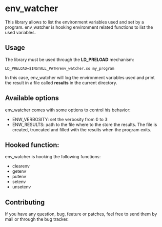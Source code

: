 env_watcher
==========

This library allows to list the environment variables used and set by a
program. env_watcher is hooking environment related functions to list the used
variables.

Usage
-----
The library must be used through the **LD_PRELOAD** mechanism:

    LD_PRELOAD=$INSTALL_PATH/env_watcher.so my_program

In this case, env_watcher will log the environment variables used and print the
result in a file called **results** in the current directory.

Available options
-----------------
env_watcher comes with some options to control his behavior:

* ENW_VERBOSITY: set the verbosity from 0 to 3
* ENW_RESULTS: path to the file where to the store the results. The file is
               created, truncated and filled with the results when the program
               exits.


Hooked function:
---------------------
env_watcher is hooking the following functions:

* clearenv
* getenv
* putenv
* setenv
* unsetenv


Contributing
------------
If you have any question, bug, feature or patches, feel free to send them by
mail or through the bug tracker.
